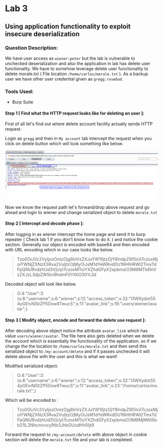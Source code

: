 # Lab 3

## Using application functionality to exploit insecure deserialization

### Question Description:

We have user access as `wiener:peter` but the lab is vulnerable to unchecked deserialization and also the application in lab has delete user functionality. We have to somehow leverage delete user functionality to delete morale.txt ( File location `/home/carlos/morale.txt` ). As a backup user we have other user credential given as `gregg:rosebud`.

### Tools Used:

- Burp Suite

#### Step 1 [ Find what the HTTP request looks like for deleting an user ]:

First of all let's find out where delete account facility actually sends HTTP request.

Login as `gregg` and then in `My account` tab intercept the request when you click on delete button which will look something like below.

![](delete-facility-HTTP-request.png)

Now we know the request path let's forward/drop above request and go ahead and login to wiener and change serialized object to delete `morale.txt`

#### Step 2 [ Intercept and decode phase ]:

After logging in as wiener intercept the home page and send it to burp repeater ( Check lab 1 if you don't know how to do it. ) and notice the cookie section. Generally our object is encoded with base64 and then encoded with URL encoding which in our case looks like below.

> Tzo0OiJVc2VyIjozOntzOjg6InVzZXJuYW1lIjtzOjY6IndpZW5lciI7czoxMjoiYWNjZXNzX3Rva2VuIjtzOjMyOiJsM1dYeWRvdDU1NHlHRWl2TmxTdFpQNURvdzhUd3VjUyI7czoxMToiYXZhdGFyX2xpbmsiO3M6MTk6InVzZXJzL3dpZW5lci9hdmF0YXIiO30%3d

Decoded object will look like below.

> O:4:"User":3:{s:8:"username";s:6:"wiener";s:12:"access_token";s:32:"l3WXydot554yGEivNlStZP5Dow8TwucS";s:11:"avatar_link";s:19:"users/wiener/avatar";}

#### Step 3 [ Modify object, encode and forward the delete use request ]:

After decoding above object notice the attribute `avatar_link` which has value `users/wiener/avatar`. The file here also gets deleted when we delete the account which is essentially the functionality of the application. so if we change the the location to `/home/carlos/morale.txt` and then send this serialized object to `/my-account/delete` and if it passes unchecked it will delete above file with the user and this is what we want!

Modified serialized object:

> O:4:"User":3:{s:8:"username";s:6:"wiener";s:12:"access_token";s:32:"l3WXydot554yGEivNlStZP5Dow8TwucS";s:11:"avatar_link";s:23:"/home/carlos/morale.txt";}

Which will be encoded to :

> Tzo0OiJVc2VyIjozOntzOjg6InVzZXJuYW1lIjtzOjY6IndpZW5lciI7czoxMjoiYWNjZXNzX3Rva2VuIjtzOjMyOiJsM1dYeWRvdDU1NHlHRWl2TmxTdFpQNURvdzhUd3VjUyI7czoxMToiYXZhdGFyX2xpbmsiO3M6MjM6Ii9ob21lL2Nhcmxvcy9tb3JhbGUudHh0Ijt9

Forward the request to `/my-account/delete` with above object in cookie section will delete the `morale.txt` file and your lab is completed.
